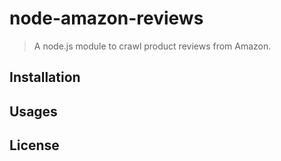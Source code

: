 # node-amazon-reviews
> A node.js module to crawl product reviews from Amazon.

## Installation

## Usages

## License
